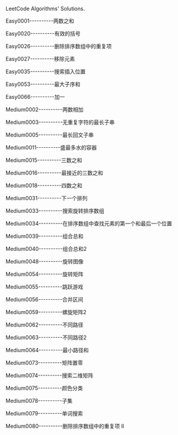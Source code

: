 LeetCode Algorithms' Solutions.

Easy0001----------两数之和

Easy0020----------有效的括号

Easy0026----------删除排序数组中的重复项

Easy0027----------移除元素

Easy0035----------搜索插入位置

Easy0053----------最大子序和

Easy0066----------加一

Medium0002----------两数相加

Medium0003----------无重复字符的最长子串

Medium0005----------最长回文子串

Medium0011----------盛最多水的容器

Medium0015----------三数之和

Medium0016----------最接近的三数之和

Medium0018----------四数之和

Medium0031----------下一个排列

Medium0033----------搜索旋转排序数组

Medium0034----------在排序数组中查找元素的第一个和最后一个位置

Medium0039----------组合总和

Medium0040----------组合总和2

Medium0048----------旋转图像

Medium0054----------旋转矩阵

Medium0055----------跳跃游戏

Medium0056----------合并区间

Medium0059----------螺旋矩阵2

Medium0062----------不同路径

Medium0063----------不同路径2

Medium0064----------最小路径和

Medium0073----------矩阵置零

Medium0074----------搜索二维矩阵

Medium0075----------颜色分类

Medium0078----------子集

Medium0079----------单词搜索

Medium0080----------删除排序数组中的重复项 II
